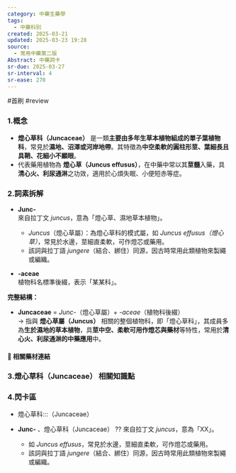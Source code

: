```yaml
---
category: 中藥生藥學
tags:
  - 中藥科別
created: 2025-03-21
updated: 2025-03-23 19:28
source:
  - 常用中藥第二版
Abstract: 中藥詞卡
sr-due: 2025-03-27
sr-interval: 4
sr-ease: 270
---
```

#首刷 #review
### 1.概念
- **燈心草科（Juncaceae）** 是一類**主要由多年生草本植物組成的單子葉植物科**，常見於**濕地、沼澤或河岸地帶**。其特徵為**中空柔軟的圓柱形莖、葉細長且具鞘、花細小不顯眼**。  
- 代表藥用植物為 **燈心草（Juncus effusus）**，在中藥中常以其**莖髓**入藥，具**清心火、利尿通淋**之功效，適用於心煩失眠、小便短赤等症。 

### 2.詞素拆解
- **Junc-**  
  來自拉丁文 *juncus*，意為「燈心草、濕地草本植物」。  
  - *Juncus*（燈心草屬）：為燈心草科的模式屬，如 *Juncus effusus（燈心草）*，常見於水邊，莖細直柔軟，可作燈芯或藥用。  
  - 該詞與拉丁語 *jungere*（結合、綁住）同源，因古時常用此類植物來製繩或編織。  

- **-aceae**  
  植物科名標準後綴，表示「某某科」。  

**完整結構：**
- **Juncaceae** = *Junc-*（燈心草屬）+ *-aceae*（植物科後綴）  
→ 指與 **燈心草屬（Juncus）** 相關的整個植物科，即「燈心草科」，其成員多為**生於濕地的草本植物**，具**莖中空、柔軟可用作燈芯與藥材**等特性，常用於**清心火、利尿通淋的中藥應用**中。  

#### 📌 相關藥材連結



### 3.燈心草科（Juncaceae） 相關知識點




### 4.閃卡區

- 燈心草科:::（Juncaceae）


- **Junc-**  、燈心草科（Juncaceae）
??
  來自拉丁文 *juncus*，意為「XX」。  
  - 如 *Juncus effusus*，常見於水邊，莖細直柔軟，可作燈芯或藥用。  
  - 該詞與拉丁語 *jungere*（結合、綁住）同源，因古時常用此類植物來製繩或編織。  